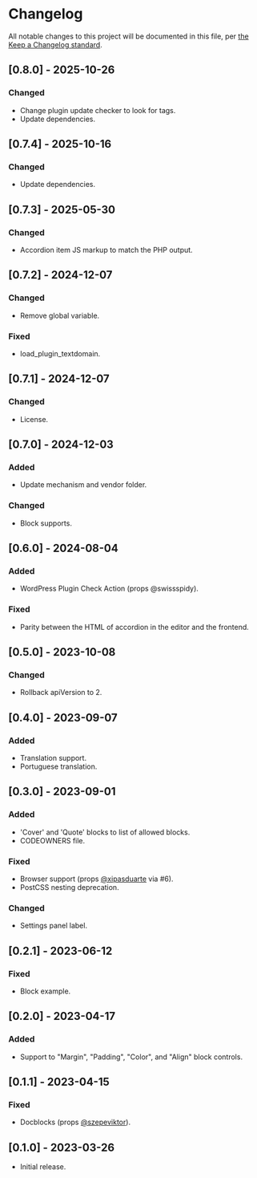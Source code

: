 # Changelog

All notable changes to this project will be documented in this file, per [the Keep a Changelog standard](http://keepachangelog.com/).

## [0.8.0] - 2025-10-26

### Changed

- Change plugin update checker to look for tags.
- Update dependencies.

## [0.7.4] - 2025-10-16

### Changed

- Update dependencies.

## [0.7.3] - 2025-05-30

### Changed

- Accordion item JS markup to match the PHP output.

## [0.7.2] - 2024-12-07

### Changed

- Remove global variable.

### Fixed

- load_plugin_textdomain.

## [0.7.1] - 2024-12-07

### Changed

- License.

## [0.7.0] - 2024-12-03

### Added

- Update mechanism and vendor folder.

### Changed

- Block supports.

## [0.6.0] - 2024-08-04

### Added

- WordPress Plugin Check Action (props @swissspidy).

### Fixed

- Parity between the HTML of accordion in the editor and the frontend.

## [0.5.0] - 2023-10-08

### Changed

- Rollback apiVersion to 2.

## [0.4.0] - 2023-09-07

### Added

- Translation support.
- Portuguese translation.

## [0.3.0] - 2023-09-01

### Added

- 'Cover' and 'Quote' blocks to list of allowed blocks.
- CODEOWNERS file.

### Fixed

- Browser support (props [@xipasduarte](https://github.com/xipasduarte) via #6).
- PostCSS nesting deprecation.

### Changed

- Settings panel label.

## [0.2.1] - 2023-06-12

### Fixed

- Block example.

## [0.2.0] - 2023-04-17

### Added

- Support to "Margin", "Padding", "Color", and "Align" block controls.

## [0.1.1] - 2023-04-15

### Fixed

- Docblocks (props [@szepeviktor](https://github.com/szepeviktor)).

## [0.1.0] - 2023-03-26

- Initial release.
